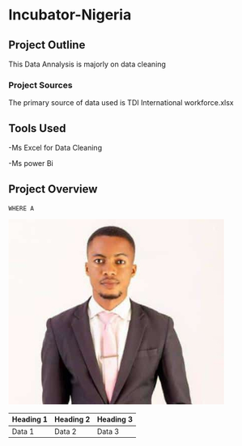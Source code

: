 # Incubator-Nigeria

## Project Outline
This Data Annalysis is majorly on data cleaning

### Project Sources
The primary source of data used is TDI International workforce.xlsx

## Tools Used 
-Ms Excel for Data Cleaning

-Ms power Bi

## Project Overview
```
WHERE A
```

![](victor1.jpg)

|Heading 1|Heading 2|Heading 3|
|---------|---------|---------|
|Data 1|Data 2|Data 3|
